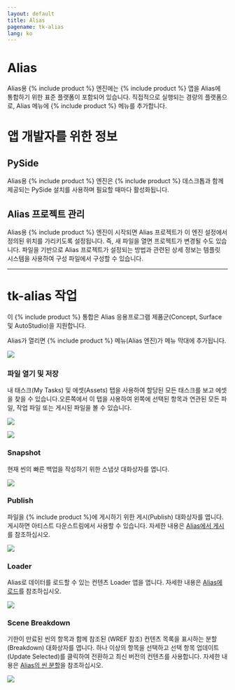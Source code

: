 ```yaml
---
layout: default
title: Alias
pagename: tk-alias
lang: ko
---
```


# Alias

Alias용 {% include product %} 엔진에는 {% include product %} 앱을 Alias에 통합하기 위한 표준 플랫폼이 포함되어 있습니다. 직접적으로 실행되는 경량의 플랫폼으로, Alias 메뉴에 {% include product %} 메뉴를 추가합니다.

# 앱 개발자를 위한 정보

## PySide

Alias용 {% include product %} 엔진은 {% include product %} 데스크톱과 함께 제공되는 PySide 설치를 사용하며 필요할 때마다 활성화됩니다.

## Alias 프로젝트 관리

Alias용 {% include product %} 엔진이 시작되면 Alias 프로젝트가 이 엔진 설정에서 정의된 위치를 가리키도록 설정됩니다. 즉, 새 파일을 열면 프로젝트가 변경될 수도 있습니다. 파일을 기반으로 Alias 프로젝트가 설정되는 방법과 관련된 상세 정보는 템플릿 시스템을 사용하여 구성 파일에서 구성할 수 있습니다.

---

# tk-alias 작업

이 {% include product %} 통합은 Alias 응용프로그램 제품군(Concept, Surface 및 AutoStudio)을 지원합니다.

Alias가 열리면 {% include product %} 메뉴(Alias 엔진)가 메뉴 막대에 추가됩니다.

![](https://help.autodesk.com/cloudhelp/2020/ENU/Alias-Shotgun/images/ShotgunOtherApps.png)

### 파일 열기 및 저장

내 태스크(My Tasks) 및 에셋(Assets) 탭을 사용하여 할당된 모든 태스크를 보고 에셋을 찾을 수 있습니다.오른쪽에서 이 탭을 사용하여 왼쪽에 선택된 항목과 연관된 모든 파일, 작업 파일 또는 게시된 파일을 볼 수 있습니다.

![](https://help.autodesk.com/cloudhelp/2020/ENU/Alias-Shotgun/images/ShotgunFileOpen.png)

![](https://help.autodesk.com/cloudhelp/2020/ENU/Alias-Shotgun/images/ShotgunFileSave.png)

### Snapshot

현재 씬의 빠른 백업을 작성하기 위한 스냅샷 대화상자를 엽니다.

![](https://help.autodesk.com/cloudhelp/2020/ENU/Alias-Shotgun/images/ShotgunSnapshot.png)

### Publish

파일을 {% include product %}에 게시하기 위한 게시(Publish) 대화상자를 엽니다. 게시하면 아티스트 다운스트림에서 사용할 수 있습니다. 자세한 내용은 [Alias에서 게시](https://github.com/shotgunsoftware/tk-alias/wiki/Publishing)를 참조하십시오.

![](https://help.autodesk.com/cloudhelp/2020/ENU/Alias-Shotgun/images/ShotgunPublish.png)

### Loader

Alias로 데이터를 로드할 수 있는 컨텐츠 Loader 앱을 엽니다. 자세한 내용은 [Alias에 로드](https://github.com/shotgunsoftware/tk-alias/wiki/Loading)를 참조하십시오.

![](https://help.autodesk.com/cloudhelp/2020/ENU/Alias-Shotgun/images/ShotgunLoader.png)

### Scene Breakdown

기한이 만료된 씬의 항목과 함께 참조된 (WREF 참조) 컨텐츠 목록을 표시하는 분할(Breakdown) 대화상자를 엽니다. 하나 이상의 항목을 선택하고 선택 항목 업데이트(Update Selected)를 클릭하여 전환하고 최신 버전의 컨텐츠를 사용합니다. 자세한 내용은 [Alias의 씬 분할](https://github.com/shotgunsoftware/tk-alias/wiki/Scene-Breakdown)을 참조하십시오.

![](https://help.autodesk.com/cloudhelp/2020/ENU/Alias-Shotgun/images/ShotgunBreakdown.png)
